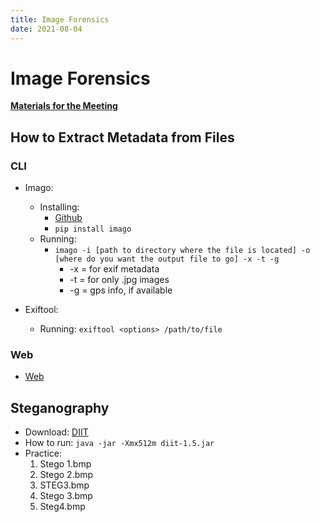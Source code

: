 ```yaml
---
title: Image Forensics
date: 2021-08-04
---
```


# Image Forensics

**[Materials for the Meeting](https://github.com/cofcsecurity/Presentations/blob/master/Presentation-Materials/stego.zip?raw=true)**

## How to Extract Metadata from Files

### CLI

- Imago:

    - Installing:
        - [Github](https://github.com/redaelli/imago-forensics.git)
        - `pip install imago`
    - Running:
        - `imago -i [path to directory where the file is located] -o [where do you want the output file to go] -x -t -g`
            - -x = for exif metadata 
            - -t = for only .jpg images
            - -g = gps info, if available

- Exiftool:

    - Running: `exiftool <options> /path/to/file`

### Web

- [Web](http://exif.regex.info/exif.cgi)

## Steganography

- Download: [DIIT](http://diit.sourceforge.net/download.php)
- How to run: `java -jar -Xmx512m diit-1.5.jar`
- Practice:
    1. Stego 1.bmp
    2. Stego 2.bmp
    3. STEG3.bmp
    4. Stego 3.bmp
    5. Steg4.bmp

    

